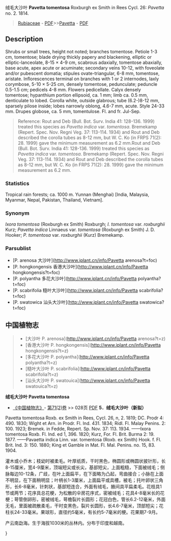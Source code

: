 绒毛大沙叶 **Pavetta tomentosa** Roxburgh ex Smith in Rees Cycl. 26: *Pavetta* no. 2. 1814.

> [Rubiaceae](http://www.iplant.cn/info/Rubiaceae?t=foc) - [PDF](http://www.iplant.cn/foc/pdf/Rubiaceae.pdf)>>[Pavetta](http://www.iplant.cn/info/Pavetta?t=foc) - [PDF](http://www.iplant.cn/foc/pdf/Pavetta.pdf)

## Description

Shrubs or small trees, height not noted; branches tomentose. Petiole 1-3 cm, tomentose; blade drying thickly papery and blackening, elliptic or elliptic-lanceolate, 8-15 × 4-9 cm, scabrous adaxially, tomentose abaxially, base acute, apex acute or acuminate; secondary veins 10-12, with foveolate and/or pubescent domatia; stipules ovate-triangular, 6-8 mm, tomentose, aristate. Inflorescences terminal on branches with 1 or 2 internodes, laxly corymbose, 5-10 × 5-25 cm, densely tomentose, pedunculate; peduncle 0.5-1.5 cm; pedicels 4-8 mm. Flowers pedicellate. Calyx densely tomentose; hypanthium portion ellipsoid, ca. 1 mm; limb ca. 0.5 mm, denticulate to lobed. Corolla white, outside glabrous; tube (6.2-)8-12 mm, sparsely pilose inside; lobes narrowly oblong, 4.6-7 mm, acute. Style 24-33 mm. Drupes globose, ca. 5 mm, tomentulose. Fl. and fr. Jul-Sep.


> Reference: 
> Rout and Deb (Bull. Bot. Surv. India 41: 128-136. 1999) treated this species as *Pavetta indica* var. *tomentosa*. Bremekamp (Repert. Spec. Nov. Regni Veg. 37: 113-114. 1934) and Rout and Deb described the corolla tubes as 8-12 mm, but W. C. Ko (in FRPS 71(2): 28. 1999) gave the minimum measurement as 6.2 mm.Rout and Deb (Bull. Bot. Surv. India 41: 128-136. 1999) treated this species as *Pavetta indica* var. *tomentosa*. Bremekamp (Repert. Spec. Nov. Regni Veg. 37: 113-114. 1934) and Rout and Deb described the corolla tubes as 8-12 mm, but W. C. Ko (in FRPS 71(2): 28. 1999) gave the minimum measurement as 6.2 mm.

### Statistics
Tropical rain forests; ca. 1000 m. Yunnan (Menghai) [India, Malaysia, Myanmar, Nepal, Pakistan, Thailand, Vietnam].

### Synonym
*Ixora tomentosa* (Roxburgh ex Smith) Roxburgh; *I. tomentosa* var. *roxburghii* Kurz; *Pavetta indica* Linnaeus var. *tomentosa* (Roxburgh ex Smith) J. D. Hooker; *P. tomentosa* var. *roxburghii* (Kurz) Bremekamp.

### Parsublist

* [P.  arenosa  大沙叶](http://www.iplant.cn/info/Pavetta arenosa?t=foc)
* [P.  hongkongensis  香港大沙叶](http://www.iplant.cn/info/Pavetta hongkongensis?t=foc)
* [P.  polyantha  多花大沙叶](http://www.iplant.cn/info/Pavetta polyantha?t=foc)
* [P.  scabrifolia  糙叶大沙叶](http://www.iplant.cn/info/Pavetta scabrifolia?t=foc)
* [P.  swatowica  汕头大沙叶](http://www.iplant.cn/info/Pavetta swatowica?t=foc)


## 中国植物志

> * [大沙叶  P.  arenosa](http://www.iplant.cn/info/Pavetta arenosa?t=z)
> * [香港大沙叶  P.  hongkongensis](http://www.iplant.cn/info/Pavetta hongkongensis?t=z)
> * [多花大沙叶  P.  polyantha](http://www.iplant.cn/info/Pavetta polyantha?t=z)
> * [糙叶大沙叶  P.  scabrifolia](http://www.iplant.cn/info/Pavetta scabrifolia?t=z)
> * [汕头大沙叶  P.  swatouica](http://www.iplant.cn/info/Pavetta swatouica?t=z)


**绒毛大沙叶 Pavetta tomentosa**

* [《中国植物志》](http://www.iplant.cn/frps)- [第71(2)卷](http://www.iplant.cn/frps/vol/71(2)) >> 028页 [PDF](http://www.iplant.cn/frps/pdf/71(2)/028.PDF)
**5．绒毛大沙叶（新拟）**

Pavetta tomentosa Roxb. ex Smith in Rees, Cycl. 26, n, 2. 1819; DC. Prodr 4: 490. 1830; Wight et Arn. in Prodr. Fl. Ind. 431. 1834; Ridl. Fl. Malay Penins. 2: 100. 1923; Bremek. in Fedde, Repert. Sp. Nov. 37: 113. 1934. ——Ixora tomentosa Roxb. Fl. Ind. ed 1, 396. 1820; Kurz, For. Fl. Brit. Burma 2: 19. 1877. ——Pavaetta indica Linn. var. tomentosa (Roxb. ex Smith) Hook. f. Fl. Brit. Ind. 3: 150. 1880; King et Gamble in Mat. Fl. Mal. Penins. no. 15, 83. 1904.

灌木或小乔木；枝幼时被柔毛。叶厚纸质，干时黑色，椭圆形或椭圆状披针形，长8-15厘米，宽4-9厘米，顶端短尖或长尖，基部短尖，上面粗糙，下面被绒毛；侧脉每边10-12条，广歧，在叶上面扁平，在下面略为凸起，弯曲接合；小脉在上面不明显，在下面稍明显；叶柄长1-3厘米，上面扁平或具槽，被毛；托叶卵状三角形，长6-8毫米，针刺状，基部短连合，外面有绒毛，腋间具平扁柔毛。花枝具1节或两节；花序具总花梗，为松散的伞房花序式，密被绒毛；花具4-8毫米长的花梗；萼管倒卵形，密被绒毛，萼檐裂片长圆形；花冠白色，管长6.2-12毫米，外面无毛，里面被疏散柔毛，干时变黑色，裂片长圆形，长4.6-7毫米，顶部短尖；花柱长24-33毫米。果球形，直径约5毫米，有长约5-7毫米的梗。花果期7-9月。

产云南勐海。生于海拔1030米的丛林内。分布于印度和越南。

}